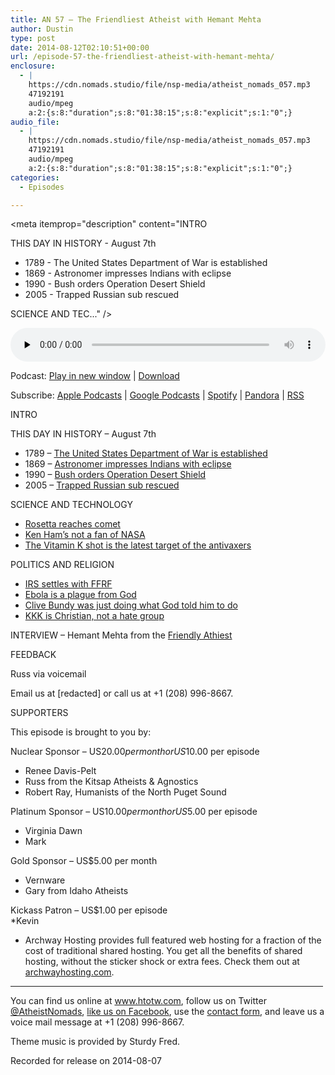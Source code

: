 ```yaml
---
title: AN 57 – The Friendliest Atheist with Hemant Mehta
author: Dustin
type: post
date: 2014-08-12T02:10:51+00:00
url: /episode-57-the-friendliest-atheist-with-hemant-mehta/
enclosure:
  - |
    https://cdn.nomads.studio/file/nsp-media/atheist_nomads_057.mp3
    47192191
    audio/mpeg
    a:2:{s:8:"duration";s:8:"01:38:15";s:8:"explicit";s:1:"0";}
audio_file:
  - |
    https://cdn.nomads.studio/file/nsp-media/atheist_nomads_057.mp3
    47192191
    audio/mpeg
    a:2:{s:8:"duration";s:8:"01:38:15";s:8:"explicit";s:1:"0";}
categories:
  - Episodes

---
```

<div itemscope itemtype="http://schema.org/AudioObject">
  <meta itemprop="name" content="Episode 57 &#8211; The Friendliest Atheist with Hemant Mehta" />
  
  <meta itemprop="uploadDate" content="2014-08-11T20:10:51-06:00" />
  
  <meta itemprop="encodingFormat" content="audio/mpeg" />
  
  <meta itemprop="duration" content="PT1H38M15S" />
  
  <meta itemprop="description" content="INTRO

THIS DAY IN HISTORY - August 7th

* 1789 - The United States Department of War is established
* 1869 - Astronomer impresses Indians with eclipse
* 1990 - Bush orders Operation Desert Shield
* 2005 - Trapped Russian sub rescued

SCIENCE AND TEC..." />
  
  <meta itemprop="contentUrl" content="https://dts.podtrac.com/redirect.mp3/cdn.nomads.studio/file/nsp-media/atheist_nomads_057.mp3" />
  
  <meta itemprop="contentSize" content="45.0" />
  </p> 
  
  <div class="powerpress_player" id="powerpress_player_8312">
    <audio class="wp-audio-shortcode" id="audio-761-56" preload="none" style="width: 100%;" controls="controls"><source type="audio/mpeg" src="https://dts.podtrac.com/redirect.mp3/cdn.nomads.studio/file/nsp-media/atheist_nomads_057.mp3?_=56" /><a href="https://dts.podtrac.com/redirect.mp3/cdn.nomads.studio/file/nsp-media/atheist_nomads_057.mp3">https://dts.podtrac.com/redirect.mp3/cdn.nomads.studio/file/nsp-media/atheist_nomads_057.mp3</a></audio>
  </div>
</div>

<p class="powerpress_links powerpress_links_mp3">
  Podcast: <a href="https://dts.podtrac.com/redirect.mp3/cdn.nomads.studio/file/nsp-media/atheist_nomads_057.mp3" class="powerpress_link_pinw" target="_blank" title="Play in new window" onclick="return powerpress_pinw('https://htotw.com/?powerpress_pinw=761-podcast');" rel="nofollow">Play in new window</a> | <a href="https://dts.podtrac.com/redirect.mp3/cdn.nomads.studio/file/nsp-media/atheist_nomads_057.mp3" class="powerpress_link_d" title="Download" rel="nofollow" download="atheist_nomads_057.mp3">Download</a>
</p>

<p class="powerpress_links powerpress_subscribe_links">
  Subscribe: <a href="https://podcasts.apple.com/us/podcast/humanists-take-on-the-world/id530050098?mt=2&ls=1" class="powerpress_link_subscribe powerpress_link_subscribe_itunes" target="_blank" title="Subscribe on Apple Podcasts" rel="nofollow">Apple Podcasts</a> | <a href="https://www.google.com/podcasts?feed=aHR0cDovL2F0aGVpc3Rub21hZHMubGlic3luLmNvbS9yc3M%3D" class="powerpress_link_subscribe powerpress_link_subscribe_googleplay" target="_blank" title="Subscribe on Google Podcasts" rel="nofollow">Google Podcasts</a> | <a href="https://open.spotify.com/show/3LzK2xZGike6Tc1GEMtMbr?si=LieN9SNuTpq96smuaUsH8A" class="powerpress_link_subscribe powerpress_link_subscribe_spotify" target="_blank" title="Subscribe on Spotify" rel="nofollow">Spotify</a> | <a href="https://www.pandora.com/podcast/atheist-nomads/PC:10122?corr=62071012&part=ug" class="powerpress_link_subscribe powerpress_link_subscribe_pandora" target="_blank" title="Subscribe on Pandora" rel="nofollow">Pandora</a> | <a href="https://htotw.com/feed/podcast/" class="powerpress_link_subscribe powerpress_link_subscribe_rss" target="_blank" title="Subscribe via RSS" rel="nofollow">RSS</a>
</p>

INTRO

THIS DAY IN HISTORY &#8211; August 7th

* 1789 &#8211; <a href="http://en.wikipedia.org/wiki/United_States_Department_of_War" target="_blank" rel="noopener">The United States Department of War is established</a>  
* 1869 &#8211; <a href="http://www.history.com/this-day-in-history/astronomer-impresses-indians-with-eclipse" target="_blank" rel="noopener">Astronomer impresses Indians with eclipse</a>  
* 1990 &#8211; <a href="http://www.history.com/this-day-in-history/bush-orders-operation-desert-shield" target="_blank" rel="noopener">Bush orders Operation Desert Shield</a>  
* 2005 &#8211; <a href="http://www.history.com/this-day-in-history/trapped-russian-sub-rescued" target="_blank" rel="noopener">Trapped Russian sub rescued</a>

SCIENCE AND TECHNOLOGY

* <a href="http://online.wsj.com/articles/rosetta-mission-reaches-comet-in-first-for-space-travel-1407322701" target="_blank" rel="noopener">Rosetta reaches comet</a>  
* <a href="http://www.rawstory.com/rs/2014/07/31/ken-ham-clarifies-defund-nasas-search-for-alien-life-build-more-creation-museums/" target="_blank" rel="noopener">Ken Ham’s not a fan of NASA</a>  
* <a href="http://www.motherjones.com/environment/2014/07/vitamin-k-injection-infants-safety" target="_blank" rel="noopener">The Vitamin K shot is the latest target of the antivaxers</a>

POLITICS AND RELIGION

* <a href="http://christiannews.net/2014/07/22/irs-settles-with-atheists-agrees-to-crack-down-on-churches-for-electioneering/" target="_blank" rel="noopener">IRS settles with FFRF</a>  
* <a href="http://www.washingtonpost.com/news/morning-mix/wp/2014/08/06/god-is-angry-with-liberia-ebola-is-a-plague/" target="_blank" rel="noopener">Ebola is a plague from God</a>  
* <a href="http://www.rawstory.com/rs/2014/08/04/nevada-rancher-cliven-bundy-the-lord-told-me-to-fight-a-civil-war-with-federal-agents/" target="_blank" rel="noopener">Clive Bundy was just doing what God told him to do</a>  
* <a href="http://www.huffingtonpost.com/2014/03/21/virginia-kkk-fliers_n_5008647.html" target="_blank" rel="noopener">KKK is Christian, not a hate group</a>

INTERVIEW &#8211; Hemant Mehta from the <a href="http://www.patheos.com/blogs/friendlyatheist/" target="_blank" rel="noopener">Friendly Athiest</a>

FEEDBACK

Russ via voicemail

Email us at [redacted] or call us at +1 (208) 996-8667.

SUPPORTERS

This episode is brought to you by:

Nuclear Sponsor &#8211; US$20.00 per month or US$10.00 per episode  
* Renee Davis-Pelt  
* Russ from the Kitsap Atheists & Agnostics  
* Robert Ray, Humanists of the North Puget Sound

Platinum Sponsor – US$10.00 per month or US$5.00 per episode  
* Virginia Dawn  
* Mark

Gold Sponsor – US$5.00 per month  
* Vernware  
* Gary from Idaho Atheists

Kickass Patron &#8211; US$1.00 per episode  
*Kevin

* Archway Hosting provides full featured web hosting for a fraction of the cost of traditional shared hosting. You get all the benefits of shared hosting, without the sticker shock or extra fees. Check them out at <a href="http://archwayhosting.com/" target="_blank" rel="noopener">archwayhosting.com</a>.

<hr width="500" />

You can find us online at <a href="https://www.htotw.com/" target="_blank" rel="noopener">www.htotw.com</a>, follow us on Twitter <a href="https://htotw.com/twitter" target="_blank" rel="noopener">@AtheistNomads</a>, <a href="https://htotw.com/facebook" target="_blank" rel="noopener">like us on Facebook</a>, use the [contact form](https://htotw.com/contact), and leave us a voice mail message at +1 (208) 996-8667.

Theme music is provided by Sturdy Fred.

Recorded for release on 2014-08-07